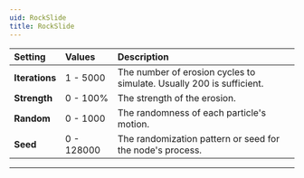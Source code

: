 ```yaml
---
uid: RockSlide
title: RockSlide
---
```



| Setting        | Values      | Description                                                          |
| :------------- | :---------- | :------------------------------------------------------------------- |
| **Iterations** | 1 - 5000    | The number of erosion cycles to simulate. Usually 200 is sufficient. |
| **Strength**   | 0 - 100% | The strength of the erosion.                                         |
| **Random**     | 0 - 1000    | The randomness of each particle's motion.                            |
| **Seed**       | 0 - 128000  | The randomization pattern or seed for the node's process.            |


***

<!--examples-->